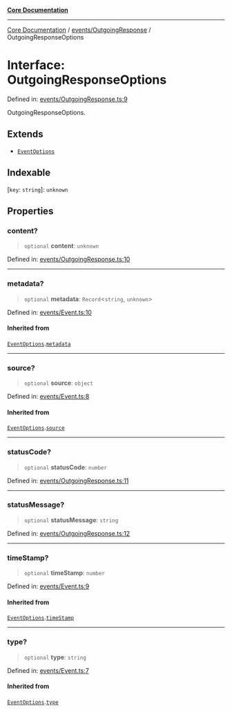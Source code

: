 [**Core Documentation**](../../../README.md)

***

[Core Documentation](../../../README.md) / [events/OutgoingResponse](../README.md) / OutgoingResponseOptions

# Interface: OutgoingResponseOptions

Defined in: [events/OutgoingResponse.ts:9](https://github.com/stonemjs/core/blob/3581a30de158e951ead319c3cc6abead0be9639f/src/events/OutgoingResponse.ts#L9)

OutgoingResponseOptions.

## Extends

- [`EventOptions`](../../Event/interfaces/EventOptions.md)

## Indexable

\[`key`: `string`\]: `unknown`

## Properties

### content?

> `optional` **content**: `unknown`

Defined in: [events/OutgoingResponse.ts:10](https://github.com/stonemjs/core/blob/3581a30de158e951ead319c3cc6abead0be9639f/src/events/OutgoingResponse.ts#L10)

***

### metadata?

> `optional` **metadata**: `Record`\<`string`, `unknown`\>

Defined in: [events/Event.ts:10](https://github.com/stonemjs/core/blob/3581a30de158e951ead319c3cc6abead0be9639f/src/events/Event.ts#L10)

#### Inherited from

[`EventOptions`](../../Event/interfaces/EventOptions.md).[`metadata`](../../Event/interfaces/EventOptions.md#metadata)

***

### source?

> `optional` **source**: `object`

Defined in: [events/Event.ts:8](https://github.com/stonemjs/core/blob/3581a30de158e951ead319c3cc6abead0be9639f/src/events/Event.ts#L8)

#### Inherited from

[`EventOptions`](../../Event/interfaces/EventOptions.md).[`source`](../../Event/interfaces/EventOptions.md#source)

***

### statusCode?

> `optional` **statusCode**: `number`

Defined in: [events/OutgoingResponse.ts:11](https://github.com/stonemjs/core/blob/3581a30de158e951ead319c3cc6abead0be9639f/src/events/OutgoingResponse.ts#L11)

***

### statusMessage?

> `optional` **statusMessage**: `string`

Defined in: [events/OutgoingResponse.ts:12](https://github.com/stonemjs/core/blob/3581a30de158e951ead319c3cc6abead0be9639f/src/events/OutgoingResponse.ts#L12)

***

### timeStamp?

> `optional` **timeStamp**: `number`

Defined in: [events/Event.ts:9](https://github.com/stonemjs/core/blob/3581a30de158e951ead319c3cc6abead0be9639f/src/events/Event.ts#L9)

#### Inherited from

[`EventOptions`](../../Event/interfaces/EventOptions.md).[`timeStamp`](../../Event/interfaces/EventOptions.md#timestamp)

***

### type?

> `optional` **type**: `string`

Defined in: [events/Event.ts:7](https://github.com/stonemjs/core/blob/3581a30de158e951ead319c3cc6abead0be9639f/src/events/Event.ts#L7)

#### Inherited from

[`EventOptions`](../../Event/interfaces/EventOptions.md).[`type`](../../Event/interfaces/EventOptions.md#type)

